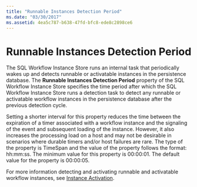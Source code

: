```yaml
---
title: "Runnable Instances Detection Period"
ms.date: "03/30/2017"
ms.assetid: 4ea5c787-b638-47fd-bfc8-ede8c2898ce6
---
```

# Runnable Instances Detection Period
The SQL Workflow Instance Store runs an internal task that periodically wakes up and detects runnable or activatable instances in the persistence database. The **Runnable Instances Detection Period** property of the SQL Workflow Instance Store specifies the time period after which the SQL Workflow Instance Store runs a detection task to detect any runnable or activatable workflow instances in the persistence database after the previous detection cycle.  
  
 Setting a shorter interval for this property reduces the time between the expiration of a timer associated with a workflow instance and the signaling of the event and subsequent loading of the instance. However, it also increases the processing load on a host and may not be desirable in scenarios where durable timers and/or host failures are rare. The type of the property is TimeSpan and the value of the property follows the format: hh:mm:ss. The minimum value for this property is 00:00:01. The default value for the property is 00:00:05.  
  
 For more information detecting and activating runnable and activatable workflow instances, see [Instance Activation](../../../docs/framework/windows-workflow-foundation/instance-activation.md).
